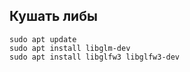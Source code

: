 ## Кушать либы
```
sudo apt update
sudo apt install libglm-dev
sudo apt install libglfw3 libglfw3-dev
```